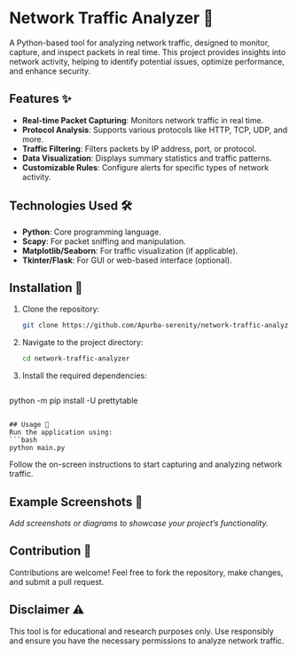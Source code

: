 # Network Traffic Analyzer 📡

A Python-based tool for analyzing network traffic, designed to monitor, capture, and inspect packets in real time. This project provides insights into network activity, helping to identify potential issues, optimize performance, and enhance security.

## Features ✨
- **Real-time Packet Capturing**: Monitors network traffic in real time.
- **Protocol Analysis**: Supports various protocols like HTTP, TCP, UDP, and more.
- **Traffic Filtering**: Filters packets by IP address, port, or protocol.
- **Data Visualization**: Displays summary statistics and traffic patterns.
- **Customizable Rules**: Configure alerts for specific types of network activity.

## Technologies Used 🛠️
- **Python**: Core programming language.
- **Scapy**: For packet sniffing and manipulation.
- **Matplotlib/Seaborn**: For traffic visualization (if applicable).
- **Tkinter/Flask**: For GUI or web-based interface (optional).

## Installation 🚀
1. Clone the repository:
   ```bash
   git clone https://github.com/Apurba-serenity/network-traffic-analyzer.git
   ```
2. Navigate to the project directory:
   ```bash
   cd network-traffic-analyzer
   ```
3. Install the required dependencies:
   ```bash
python -m pip install -U prettytable
   ```

## Usage 📖
Run the application using:
```bash
python main.py
```
Follow the on-screen instructions to start capturing and analyzing network traffic.

## Example Screenshots 📸
_Add screenshots or diagrams to showcase your project’s functionality._

## Contribution 🤝
Contributions are welcome! Feel free to fork the repository, make changes, and submit a pull request.


## Disclaimer ⚠️
This tool is for educational and research purposes only. Use responsibly and ensure you have the necessary permissions to analyze network traffic.
